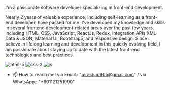 I'm a passionate software developer specializing in front-end development.

Nearly 2 years of valuable experience, including self-learning as a front-end developer, have passed for me. I've developed my knowledge and skills in several frontend development-related areas over the past few years, including HTML, CSS, JavaScript, ReactJs, Redux, Integration APIs XML-Data & JSON, Material UI, Bootstrap5, and responsive design. Since I believe in lifelong learning and development in this quickly evolving field, I am passionate about staying up to date with the latest front-end technologies and best practices.

![html-5](https://github.com/RashCodes/RashCodes/assets/103131993/b7f792ab-3232-4101-be94-d621a4f8fd12)
![css-3](https://github.com/RashCodes/RashCodes/assets/103131993/59ed1132-56b5-481c-acba-c2befdc4c955)
![js](https://github.com/RashCodes/RashCodes/assets/103131993/38da0e8e-d8f2-41db-9662-6c3954a86c04)


- 📫 How to reach me! via Email.: "mrashad905@gmail.com" / via WhatsApp.: "+601121251990"

<!---
RashCodes/RashCodes is a ✨ special ✨ repository because its `README.md` (this file) appears on your GitHub profile.
You can click the Preview link to take a look at your changes.
--->

